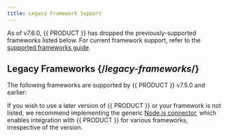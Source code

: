 ```yaml
---
title: Legacy Framework Support
---
```


As of v7.6.0, {{ PRODUCT }} has dropped the previously-supported frameworks listed below. For current framework support, refer to the [supported frameworks guide](/guides/sites_frameworks/getting_started).

## Legacy Frameworks {/*legacy-frameworks*/}

The following frameworks are supported by {{ PRODUCT }} v7.5.0 and earlier:

<V7LegacyFrameworks />

If you wish to use a later version of {{ PRODUCT }} or your framework is not listed, we recommend implementing the generic [Node.js connector](/guides/sites_frameworks/getting_started/nodejs_connector), which enables integration with {{ PRODUCT }} for various frameworks, irrespective of the version.
